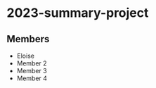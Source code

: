 # 2023-summary-project

## Members

- Eloise
- Member 2
- Member 3
- Member 4

<Description of your project>
